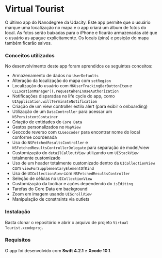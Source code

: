 # Virtual Tourist

O último app do Nanodegree da Udacity. Este app permite que o usuário marque uma localização no mapa e o app criará um álbum de fotos do local. As fotos serão baixadas para o iPhone e ficarão armazenadas até que o usuário as apague explicitamente. Os locais (pins) e posição do mapa também ficarão salvos. 

### Conceitos utilizados

No desenvolvimento deste app foram aprendidos os seguintes conceitos:

* Armazenamento de dados no `UserDefaults`
* Alteração da localização do mapa com `setRegion`
* Localização do usuário com `MKUserTrackingBarButtonItem` e `CLLocationManager().requestWhenInUseAuthorization`
* Notificações disparadas no life cycle do app, como `UIApplication.willTerminateNotification`
* Criação de um view controller estilo alert (para exibir o onboarding)
* Utilização de um `DataController` para acessar um `NSPersistentContainer`
* Criação de entidades do `Core Data`
* Gestos personalizados no `MapView`
* Geocode reverso com `CLGeocoder` para encontrar nome do local conforme coordenada
* Uso do `NSFetchedResultsController` e `NSFetchedResultsControllerDelegate` para separação de model/view
* Customização do `detailCalloutView` utilizando um `UIStackView` totalmente customizado
* Uso de um header totalmente customizado dentro da `UICollectionView` com `viewForSupplementaryElementOfKind`
* Uso de `UICollectionView` com `NSFetchedResultsController`
* Seleção de células no `UICollectionView`
* Customização da toolbar e ações dependendo do `isEditing`
* Tarefas do Core Data em background
* Zoom em imagem usando `UIScrollView`
* Manipulação de constraints via outlets

### Instalação

Basta clonar o repositório e abrir o arquivo de projeto `Virtual Tourist.xcodeproj`.

### Requisitos

O app foi desenvolvido com **Swift 4.2.1** e **Xcode 10.1**.

